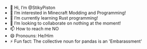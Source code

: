 - 👋 Hi, I’m @StikyPiston
- 👀 I’m interested in Minecraft Modding and Programming!
- 🌱 I’m currently learning Rust programming!
- 💞️ I’m looking to collaborate on nothing at the moment!
- 📫 How to reach me NO
- 😄 Pronouns: He/Him
- ⚡ Fun fact: The collective noun for pandas is an 'Embarassment'

<!---
StikyPiston/StikyPiston is a ✨ special ✨ repository because its `README.md` (this file) appears on your GitHub profile.
You can click the Preview link to take a look at your changes.
--->
